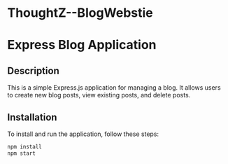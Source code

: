 # ThoughtZ--BlogWebstie
# Express Blog Application

## Description
This is a simple Express.js application for managing a blog. It allows users to create new blog posts, view existing posts, and delete posts.

## Installation
To install and run the application, follow these steps:
```bash
npm install
npm start

